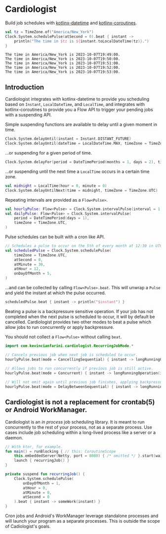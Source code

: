 # Cardiologist

Build job schedules with [kotlinx-datetime](https://github.com/Kotlin/kotlinx-datetime) and [kotlinx-coroutines](https://github.com/Kotlin/kotlinx.coroutines). 

```kt
val tz = TimeZone.of("America/New_York")
Clock.System.schedulePulse(atSecond = 0).beat { instant ->
    println("The time in $tz is ${instant.toLocalDateTime(tz)}.")
}
```

```
The time in America/New_York is 2023-10-07T19:49:00.
The time in America/New_York is 2023-10-07T19:50:00.
The time in America/New_York is 2023-10-07T19:51:00.
The time in America/New_York is 2023-10-07T19:52:00.
The time in America/New_York is 2023-10-07T19:53:00.
```

## Introduction 

Cardiologist integrates with kotlinx-datetime to provide you scheduling based on `Instant`, `LocalDateTime`, 
and `LocalTime`, and integrates with kotlinx-coroutines to provide you a Flow API to trigger your pending jobs
with a suspending API. 

Simple suspending functions are available to delay until a given moment in time.

```kt
Clock.System.delayUntil(instant = Instant.DISTANT_FUTURE)
Clock.System.delayUntil(dateTime = LocalDateTime.MAX, timeZone = TimeZone.UTC)
```

...or suspending for a given period of time. 

```kt
Clock.System.delayFor(period = DateTimePeriod(months = 1, days = 2), timeZone = TimeZone.UTC)
```

...or suspending until the next time a `LocalTime` occurs in a certain time zone. 

```kt
val midnight = LocalTime(hour = 0, minute = 0)
Clock.System.delayUntilNext(time = midnight, timeZone = TimeZone.UTC)
```

Repeating intervals are provided as a `Flow<Pulse>`. 

```kt
val hourlyPulse: Flow<Pulse> = Clock.System.intervalPulse(interval = 1.hours)
val dailyPulse: Flow<Pulse> = Clock.System.intervalPulse(
    period = DateTimePeriod(days = 1),
    timeZone = TimeZone.UTC,
)
```

Pulse schedules can be built with a cron like API. 

```kt
// Schedules a pulse to occur on the 5th of every month at 12:30 in UTC. 
val scheduledPulse = Clock.System.schedulePulse(
    timeZone = TimeZone.UTC,
    atSecond = 0,
    atMinute = 30,
    atHour = 12,
    onDayOfMonth = 5, 
)
```

...and can be collected by calling `Flow<Pulse>.beat`. This will unwrap a `Pulse` and yield
the instant at which the pulse occurred.

```kt
scheduledPulse.beat { instant -> println("$instant") }
```

Beating a pulse is a backpressure sensitive operation. If your job has not completed when the next 
pulse is scheduled to occur, it will by default be cancelled. Cardiologist provides two other modes 
to beat a pulse which allow jobs to run concurrently or apply backpressure. 

You should not collect a `Flow<Pulse>` without calling `beat`. 

```kt
import com.kevincianfarini.cardiologist.RecurringJobMode.*

// Cancels previous job when next job is scheduled to occur. 
hourlyPulse.beat(mode = CancellingSequential) { instant -> longRunningOperation(instant) }
        
// Allows jobs to run concurrently if previous job is still active. 
hourlyPulse.beat(mode = Concurrent) { instant -> longRunningOperation(instant) }

// Will not emit again until previous job finishes, applying backpressure.  
hourlyPulse.beat(mode = DelayBetweenSequential) { instant -> longRunningOperation(instant) }
```



## Cardiologist is not a replacement for crontab(5) or Android WorkManager.

Cardiologist is an _in process_ job scheduling library. It is meant to run concurrently to the rest of 
your process, not as a separate process. Use cases include job scheduling within a long-lived process like 
a server or a daemon. 

```kt
// With ktor, for example. 
fun main() = runBlocking { // this: CoroutineScope
    this.embeddedServer(Netty, port = 8080) { /* omitted */ }.start(wait = false)
    launch { recurringJob() }
}

private suspend fun recurringJob() {
    Clock.System.schedulePulse(
        onDayOfMonth = 1, 
        atHour = 0, 
        atMinute = 0, 
        atSecond = 0
    ).beat { instant -> someWork(instant) }
}
```

Cron jobs and Android's WorkManager leverage standalone processes and will launch your program as a separate processes. 
This is outside the scope of Cadiologist's goals. 